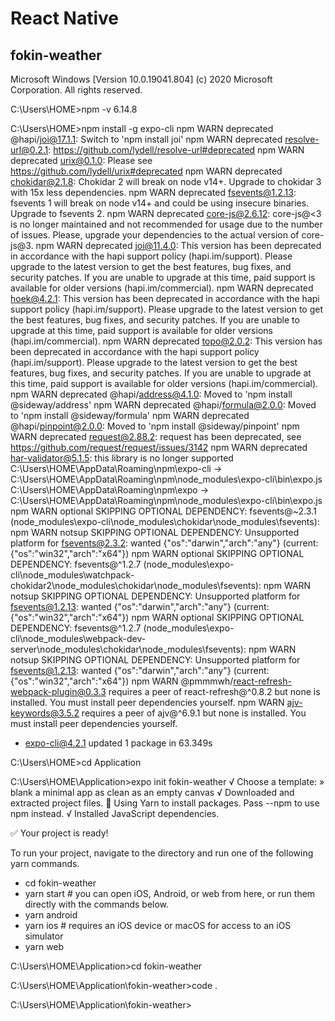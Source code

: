 # React Native
## fokin-weather

Microsoft Windows [Version 10.0.19041.804]
(c) 2020 Microsoft Corporation. All rights reserved.

C:\Users\HOME>npm -v
6.14.8

C:\Users\HOME>npm install -g expo-cli
npm WARN deprecated @hapi/joi@17.1.1: Switch to 'npm install joi'
npm WARN deprecated resolve-url@0.2.1: https://github.com/lydell/resolve-url#deprecated
npm WARN deprecated urix@0.1.0: Please see https://github.com/lydell/urix#deprecated
npm WARN deprecated chokidar@2.1.8: Chokidar 2 will break on node v14+. Upgrade to chokidar 3 with 15x less dependencies.
npm WARN deprecated fsevents@1.2.13: fsevents 1 will break on node v14+ and could be using insecure binaries. Upgrade to fsevents 2.
npm WARN deprecated core-js@2.6.12: core-js@<3 is no longer maintained and not recommended for usage due to the number of issues. Please, upgrade your dependencies to the actual version of core-js@3.
npm WARN deprecated joi@11.4.0: This version has been deprecated in accordance with the hapi support policy (hapi.im/support). Please upgrade to the latest version to get the best features, bug fixes, and security patches. If you are unable to upgrade at this time, paid support is available for older versions (hapi.im/commercial).
npm WARN deprecated hoek@4.2.1: This version has been deprecated in accordance with the hapi support policy (hapi.im/support). Please upgrade to the latest version to get the best features, bug fixes, and security patches. If you are unable to upgrade at this time, paid support is available for older versions (hapi.im/commercial).
npm WARN deprecated topo@2.0.2: This version has been deprecated in accordance with the hapi support policy (hapi.im/support). Please upgrade to the latest version to get the best features, bug fixes, and security patches. If you are unable to upgrade at this time, paid support is available for older versions (hapi.im/commercial).
npm WARN deprecated @hapi/address@4.1.0: Moved to 'npm install @sideway/address'
npm WARN deprecated @hapi/formula@2.0.0: Moved to 'npm install @sideway/formula'
npm WARN deprecated @hapi/pinpoint@2.0.0: Moved to 'npm install @sideway/pinpoint'
npm WARN deprecated request@2.88.2: request has been deprecated, see https://github.com/request/request/issues/3142
npm WARN deprecated har-validator@5.1.5: this library is no longer supported
C:\Users\HOME\AppData\Roaming\npm\expo-cli -> C:\Users\HOME\AppData\Roaming\npm\node_modules\expo-cli\bin\expo.js
C:\Users\HOME\AppData\Roaming\npm\expo -> C:\Users\HOME\AppData\Roaming\npm\node_modules\expo-cli\bin\expo.js
npm WARN optional SKIPPING OPTIONAL DEPENDENCY: fsevents@~2.3.1 (node_modules\expo-cli\node_modules\chokidar\node_modules\fsevents):
npm WARN notsup SKIPPING OPTIONAL DEPENDENCY: Unsupported platform for fsevents@2.3.2: wanted {"os":"darwin","arch":"any"} (current: {"os":"win32","arch":"x64"})
npm WARN optional SKIPPING OPTIONAL DEPENDENCY: fsevents@^1.2.7 (node_modules\expo-cli\node_modules\watchpack-chokidar2\node_modules\chokidar\node_modules\fsevents):
npm WARN notsup SKIPPING OPTIONAL DEPENDENCY: Unsupported platform for fsevents@1.2.13: wanted {"os":"darwin","arch":"any"} (current: {"os":"win32","arch":"x64"})
npm WARN optional SKIPPING OPTIONAL DEPENDENCY: fsevents@^1.2.7 (node_modules\expo-cli\node_modules\webpack-dev-server\node_modules\chokidar\node_modules\fsevents):
npm WARN notsup SKIPPING OPTIONAL DEPENDENCY: Unsupported platform for fsevents@1.2.13: wanted {"os":"darwin","arch":"any"} (current: {"os":"win32","arch":"x64"})
npm WARN @pmmmwh/react-refresh-webpack-plugin@0.3.3 requires a peer of react-refresh@^0.8.2 but none is installed. You must install peer dependencies yourself.
npm WARN ajv-keywords@3.5.2 requires a peer of ajv@^6.9.1 but none is installed. You must install peer dependencies yourself.

+ expo-cli@4.2.1
updated 1 package in 63.349s

C:\Users\HOME>cd Application

C:\Users\HOME\Application>expo init fokin-weather
√ Choose a template: » blank                 a minimal app as clean as an empty canvas
√ Downloaded and extracted project files.
🧶 Using Yarn to install packages.  Pass --npm to use npm instead.
√ Installed JavaScript dependencies.

✅ Your project is ready!

To run your project, navigate to the directory and run one of the following yarn commands.

- cd fokin-weather
- yarn start # you can open iOS, Android, or web from here, or run them directly with the commands below.
- yarn android
- yarn ios # requires an iOS device or macOS for access to an iOS simulator
- yarn web

C:\Users\HOME\Application>cd fokin-weather

C:\Users\HOME\Application\fokin-weather>code .

C:\Users\HOME\Application\fokin-weather>

